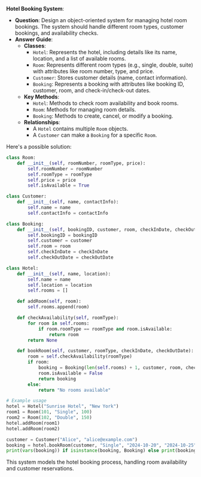 **Hotel Booking System**:
   - **Question**: Design an object-oriented system for managing hotel room bookings. The system should handle different room types, customer bookings, and availability checks.
   - **Answer Guide**:
     - **Classes**:
       - `Hotel`: Represents the hotel, including details like its name, location, and a list of available rooms.
       - `Room`: Represents different room types (e.g., single, double, suite) with attributes like room number, type, and price.
       - `Customer`: Stores customer details (name, contact information).
       - `Booking`: Represents a booking with attributes like booking ID, customer, room, and check-in/check-out dates.
     - **Key Methods**:
       - `Hotel`: Methods to check room availability and book rooms.
       - `Room`: Methods for managing room details.
       - `Booking`: Methods to create, cancel, or modify a booking.
     - **Relationships**: 
       - A `Hotel` contains multiple `Room` objects.
       - A `Customer` can make a `Booking` for a specific `Room`.

Here's a possible solution:

```python
class Room:
    def __init__(self, roomNumber, roomType, price):
        self.roomNumber = roomNumber
        self.roomType = roomType
        self.price = price
        self.isAvailable = True

class Customer:
    def __init__(self, name, contactInfo):
        self.name = name
        self.contactInfo = contactInfo

class Booking:
    def __init__(self, bookingID, customer, room, checkInDate, checkOutDate):
        self.bookingID = bookingID
        self.customer = customer
        self.room = room
        self.checkInDate = checkInDate
        self.checkOutDate = checkOutDate

class Hotel:
    def __init__(self, name, location):
        self.name = name
        self.location = location
        self.rooms = []

    def addRoom(self, room):
        self.rooms.append(room)

    def checkAvailability(self, roomType):
        for room in self.rooms:
            if room.roomType == roomType and room.isAvailable:
                return room
        return None

    def bookRoom(self, customer, roomType, checkInDate, checkOutDate):
        room = self.checkAvailability(roomType)
        if room:
            booking = Booking(len(self.rooms) + 1, customer, room, checkInDate, checkOutDate)
            room.isAvailable = False
            return booking
        else:
            return "No rooms available"

# Example usage
hotel = Hotel("Sunrise Hotel", "New York")
room1 = Room(101, "Single", 100)
room2 = Room(102, "Double", 150)
hotel.addRoom(room1)
hotel.addRoom(room2)

customer = Customer("Alice", "alice@example.com")
booking = hotel.bookRoom(customer, "Single", "2024-10-20", "2024-10-25")
print(vars(booking)) if isinstance(booking, Booking) else print(booking)
```

This system models the hotel booking process, handling room availability and customer reservations.